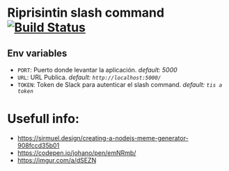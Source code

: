 # Riprisintin slash command [![Build Status](https://travis-ci.org/jazcarate/riprisintin.svg?branch=master)](https://travis-ci.org/jazcarate/riprisintin)

## Env variables
- `PORT`: Puerto donde levantar la aplicación. _default: 5000_
- `URL`: URL Publica. _default: `http://localhost:5000/`_
- `TOKEN`: Token de Slack para autenticar el slash command. _default: `tis a token`_

# Usefull info:
- https://sirmuel.design/creating-a-nodejs-meme-generator-908fccd35b01
- https://codepen.io/johano/pen/emNRmb/
- https://imgur.com/a/dSEZN
